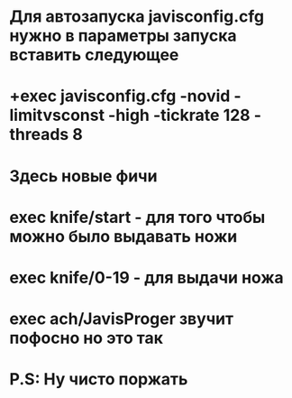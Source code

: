 # Для автозапуска javisconfig.cfg нужно в параметры запуска вставить следующее
# +exec javisconfig.cfg -novid -limitvsconst -high -tickrate 128 -threads 8 
# Здесь новые фичи
# exec knife/start - для того чтобы можно было выдавать ножи
# exec knife/0-19 - для выдачи ножа
# exec ach/JavisProger  звучит пофосно но это так
# P.S: Ну чисто поржать
